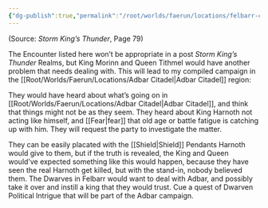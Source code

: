 ```yaml
---
{"dg-publish":true,"permalink":"/root/worlds/faerun/locations/felbarr-citadel/"}
---
```



(Source: *Storm King’s Thunder*, Page 79)

The Encounter listed here won’t be appropriate in a post *Storm King’s Thunder* Realms, but King Morinn and Queen Tithmel would have another problem that needs dealing with. This will lead to my compiled campaign in the [[Root/Worlds/Faerun/Locations/Adbar Citadel\|Adbar Citadel]] region:

They would have heard about what’s going on in [[Root/Worlds/Faerun/Locations/Adbar Citadel\|Adbar Citadel]], and think that things might not be as they seem. They heard about King Harnoth not acting like himself, and [[Fear\|fear]] that old age or battle fatigue is catching up with him. They will request the party to investigate the matter.

They can be easily placated with the [[Shield\|Shield]] Pendants Harnoth would give to them, but if the truth is revealed, the King and Queen would’ve expected something like this would happen, because they have seen the real Harnoth get killed, but with the stand-in, nobody believed them. The Dwarves in Felbarr would want to deal with Adbar, and possibly take it over and instill a king that they would trust. Cue a quest of Dwarven Political Intrigue that will be part of the Adbar campaign.
